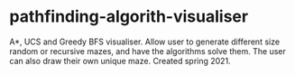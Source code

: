 # pathfinding-algorith-visualiser
A*, UCS and Greedy BFS visualiser. Allow user to generate different size random or recursive mazes, and have the algorithms solve them. The user can also draw their own unique maze. Created spring 2021.
